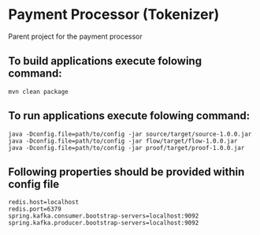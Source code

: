 # Payment Processor (Tokenizer)
Parent project for the payment processor

## To build applications execute folowing command:

```
mvn clean package
```

## To run applications execute folowing command:

```
java -Dconfig.file=path/to/config -jar source/target/source-1.0.0.jar
java -Dconfig.file=path/to/config -jar flow/target/flow-1.0.0.jar
java -Dconfig.file=path/to/config -jar proof/target/proof-1.0.0.jar
```

## Following properties should be provided within config file

```
redis.host=localhost
redis.port=6379
spring.kafka.consumer.bootstrap-servers=localhost:9092
spring.kafka.producer.bootstrap-servers=localhost:9092
```

